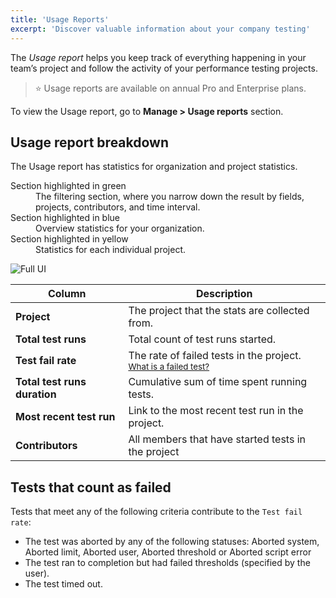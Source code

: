 ```yaml
---
title: 'Usage Reports'
excerpt: 'Discover valuable information about your company testing'
---
```


The *Usage report* helps you keep track of everything happening in your team’s project and follow the activity of your performance testing projects.

> ⭐️ Usage reports are available on annual Pro and Enterprise plans.

To view the Usage report, go to  **Manage > Usage reports** section.

## Usage report breakdown

The Usage report has statistics for organization and project statistics.

<dl>
<dt>Section highlighted in green</dt>
<dd>
The filtering section, where you narrow down the result by fields, projects, contributors, and time interval.
</dd>
<dt>Section highlighted in blue</dt>
<dd>
Overview statistics for your organization.
</dd>
<dt>Section highlighted in yellow</dt>
<dd>
 Statistics for each individual project.
</dd>
</dl>

![Full UI](images/Usage-Reports/full-ui.jpg)

| Column                       | Description                                                                           |
| ---------------------------- | ------------------------------------------------------------------------------------- |
| **Project**                  | The project that the stats are collected from.                      |
| **Total test runs**          | Total count of test runs started.                                                     |
| **Test fail rate**           | The rate of failed tests in the project. <br/><small>[What is a failed test?](#tests-that-count-as-failed) </small> |
| **Total test runs duration** | Cumulative sum of time spent running tests.                                           |
| **Most recent test run**     | Link to the most recent test run in the project.                                      |
| **Contributors**             | All members that have started tests in the project                                    |

## Tests that count as failed

Tests that meet any of the following criteria contribute to the `Test fail rate`:

- The test was aborted by any of the following statuses: Aborted system, Aborted limit, Aborted user, Aborted threshold or Aborted script error
- The test ran to completion but had failed thresholds (specified by the user).
- The test timed out.

